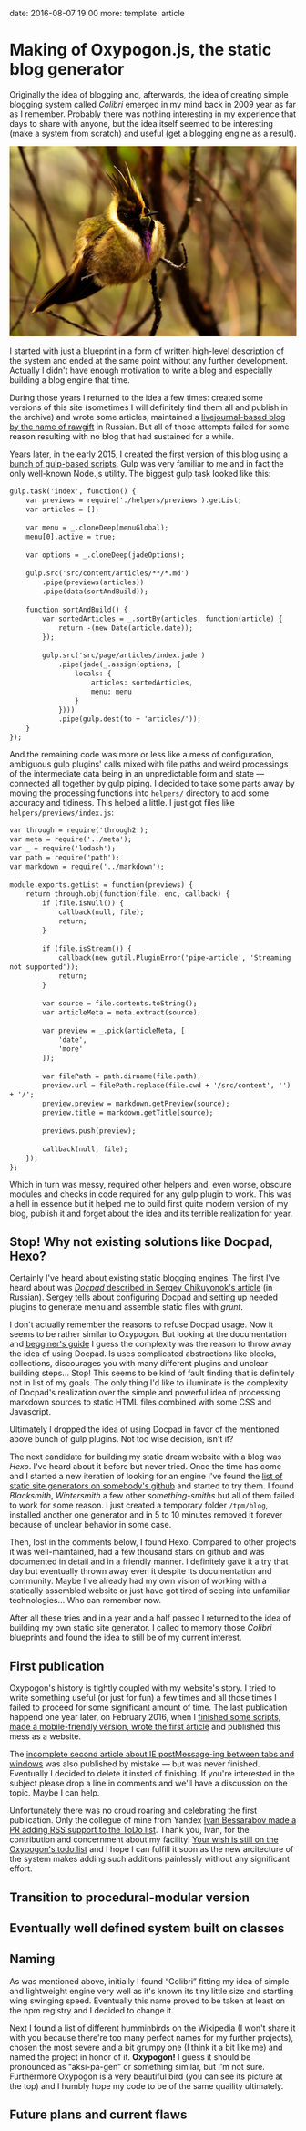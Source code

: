 date: 2016-08-07 19:00
more:
template: article

# Making of Oxypogon.js, the static blog generator

Originally the idea of blogging and, afterwards, the idea of creating simple blogging system called _Colibri_ emerged in my mind back in 2009 year as far as I remember. Probably there was nothing interesting in my experience that days to share with anyone, but the idea itself seemed to be interesting (make a system from scratch) and useful (get a blogging engine as a result).

![Oxypogon](oxypogon-the-bird.jpg)

I started with just a blueprint in a form of written high-level description of the system and ended at the same point without any further development. Actually I didn't have enough motivation to write a blog and especially building a blog engine that time.

During those years I returned to the idea a few times: created some versions of this site (sometimes I will definitely find them all and publish in the archive) and wrote some articles, maintained a [livejournal-based blog by the name of rawgift](http://rawgift.livejournal.com/) in Russian. But all of those attempts failed for some reason resulting with no blog that had sustained for a while.

Years later, in the early 2015, I created the first version of this blog using a [bunch of gulp-based scripts](https://github.com/oleggromov/oleggromov.com/tree/613fb2c6cb626f8bed88c5831bbf341f87317e65). Gulp was very familiar to me and in fact the only well-known Node.js utility. The biggest gulp task looked like this:

```
gulp.task('index', function() {
	var previews = require('./helpers/previews').getList;
	var articles = [];

	var menu = _.cloneDeep(menuGlobal);
	menu[0].active = true;

	var options = _.cloneDeep(jadeOptions);

	gulp.src('src/content/articles/**/*.md')
		.pipe(previews(articles))
		.pipe(data(sortAndBuild));

	function sortAndBuild() {
		var sortedArticles = _.sortBy(articles, function(article) {
			return -(new Date(article.date));
		});

		gulp.src('src/page/articles/index.jade')
			.pipe(jade(_.assign(options, {
				locals: {
					articles: sortedArticles,
					menu: menu
				}
			})))
			.pipe(gulp.dest(to + 'articles/'));
	}
});
```

And the remaining code was more or less like a mess of configuration, ambiguous gulp plugins' calls mixed with file paths and weird processings of the intermediate data being in an unpredictable form and state — connected all together by gulp piping. I decided to take some parts away by moving the processing functions into `helpers/` directory to add some accuracy and tidiness. This helped a little. I just got files like `helpers/previews/index.js`:

```
var through = require('through2');
var meta = require('../meta');
var _ = require('lodash');
var path = require('path');
var markdown = require('../markdown');

module.exports.getList = function(previews) {
	return through.obj(function(file, enc, callback) {
		if (file.isNull()) {
			callback(null, file);
			return;
		}

		if (file.isStream()) {
			callback(new gutil.PluginError('pipe-article', 'Streaming not supported'));
			return;
		}

		var source = file.contents.toString();
		var articleMeta = meta.extract(source);

		var preview = _.pick(articleMeta, [
			'date',
			'more'
		]);

		var filePath = path.dirname(file.path);
		preview.url = filePath.replace(file.cwd + '/src/content', '') + '/';
		preview.preview = markdown.getPreview(source);
		preview.title = markdown.getTitle(source);

		previews.push(preview);

		callback(null, file);
	});
};
```

Which in turn was messy, required other helpers and, even worse, obscure modules and checks in code required for any gulp plugin to work. This was a hell in essence but it helped me to build first quite modern version of my blog, publish it and forget about the idea and its terrible realization for year.

## Stop! Why not existing solutions like Docpad, Hexo?

Certainly I've heard about existing static blogging engines. The first I've heard about was [_Docpad_ described in Sergey Chikuyonok's article](http://chikuyonok.ru/2013/02/docpad/) (in Russian). Sergey tells about configuring Docpad and setting up needed plugins to generate menu and assemble static files with _grunt_.

I don't actually remember the reasons to refuse Docpad usage. Now it seems to be rather similar to Oxypogon. But looking at the documentation and [begginer's guide](http://docpad.org/docs/begin) I guess the complexity was the reason to throw away the idea of using Docpad. Is uses complicated abstractions like blocks, collections, discourages you with many different plugins and unclear building steps... Stop! This seems to be kind of fault finding that is definitely not in list of my goals. The only thing I'd like to illuminate is the complexity of Docpad's realization over the simple and powerful idea of processing markdown sources to static HTML files combined with some CSS and Javascript.

Ultimately I dropped the idea of using Docpad in favor of the mentioned above bunch of gulp plugins. Not too wise decision, isn't it?

The next candidate for building my static dream website with a blog was _Hexo_. I've heard about it before but never tried. Once the time has come and I started a new iteration of looking for an engine I've found the [list of static site generators on somebody's github](https://gist.github.com/davatron5000/2254924) and started to try them. I found _Blacksmith_, _Wintersmith_ a few other _something-smiths_ but all of them failed to work for some reason. I just created a temporary folder `/tpm/blog`, installed another one generator and in 5 to 10 minutes removed it forever because of unclear behavior in some case.

Then, lost in the comments below, I found Hexo. Compared to other projects it was well-maintained, had a few thousand stars on github and was documented in detail and in a friendly manner. I definitely gave it a try that day but eventually thrown away even it despite its documentation and community. Maybe I've already had my own vision of working with a statically assembled website or just have got tired of seeing into unfamiliar technologies... Who can remember now.

After all these tries and in a year and a half passed I returned to the idea of building my own static site generator. I called to memory those _Colibri_ blueprints and found the idea to still be of my current interest.

## First publication

Oxypogon's history is tightly coupled with my website's story. I tried to write something useful (or just for fun) a few times and all those times I failed to proceed for some significant amount of time. The last publication happend one year later, on February 2016, when I [finished some scripts, made a mobile-friendly version, wrote the first article](https://github.com/oleggromov/oleggromov.com/tree/dd94f46a99db0fc38d1d0320022c3092d95c69b2) and published this mess as a website.

The [incomplete second article about IE postMessage-ing between tabs and windows](https://github.com/oleggromov/oleggromov.com/blob/dd94f46a99db0fc38d1d0320022c3092d95c69b2/src/content/articles/ie-postmessage-between-windows-and-tabs/index.md) was also published by mistake — but was never finished. Eventually I decided to delete it insted of finishing. If you're interested in the subject please drop a line in comments and we'll have a discussion on the topic. Maybe I can help.

Unfortunately there was no croud roaring and celebrating the first publication. Only the collegue of mine from Yandex [Ivan Bessarabov made a PR adding RSS support to the ToDo list](https://github.com/oleggromov/oleggromov.com/pull/1). Thank you, Ivan, for the contribution and concernment about my facility! [Your wish is still on the Oxypogon's todo list](https://github.com/oleggromov/oxypogon/tree/f7748036c0e00ee39142ba884d9ed41640c8bb24#todo) and I hope I can fulfill it soon as the new arcitecture of the system makes adding such additions painlessly without any significant effort.

## Transition to procedural-modular version



## Eventually well defined system built on classes

## Naming

As was mentioned above, initially I found “Colibri” fitting my idea of simple and lightweight engine very well as it's known its tiny little size and startling wing swinging speed. Eventually this name proved to be taken at least on the npm registry and I decided to change it.

Next I found a list of different humminbirds on the Wikipedia (I won't share it with you because there're too many perfect names for my further projects), chosen the most severe and a bit grumpy one (I think it a bit like me) and named the project in honor of it. **Oxypogon!** I guess it should be pronounced as “aksi-pa-gen” or something similar, but I'm not sure. Furthermore Oxypogon is a very beautiful bird (you can see its picture at the top) and I humbly hope my code to be of the same quaility ultimately.


## Future plans and current flaws